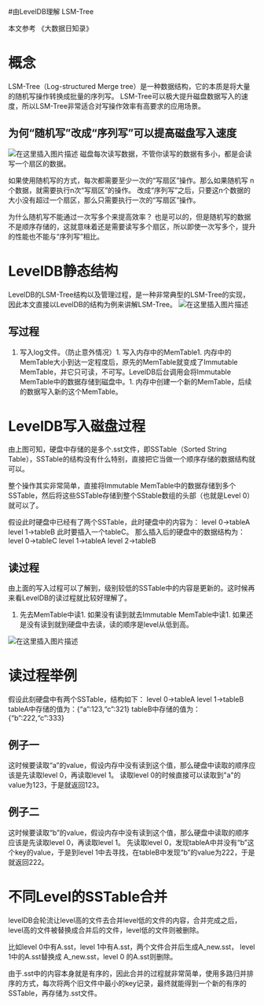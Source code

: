 #由LevelDB理解 LSM-Tree
>  
 本文参考 《大数据日知录》  


# 概念

LSM-Tree（Log-structured Merge tree）是一种数据结构，它的本质是将大量的随机写操作转换成批量的序列写。 LSM-Tree可以极大提升磁盘数据写入的速度，所以LSM-Tree非常适合对写操作效率有高要求的应用场景。

## 为何“随机写”改成“序列写”可以提高磁盘写入速度

<img src="https://img-blog.csdnimg.cn/20190223100948837.png" alt="在这里插入图片描述"> 磁盘每次读写数据，不管你读写的数据有多小，都是会读写一个扇区的数据。

如果使用随机写的方式，每次都需要至少一次的“写扇区”操作。那么如果随机写 n个数据，就需要执行n次“写扇区”的操作。 改成“序列写”之后，只要这n个数据的大小没有超过一个扇区，那么只需要执行一次的“写扇区”操作。

>  
 为什么随机写不能通过一次写多个来提高效率？ 也是可以的，但是随机写的数据不是顺序存储的，这就意味着还是需要读写多个扇区，所以即使一次写多个，提升的性能也不能与“序列写”相比。 


# LevelDB静态结构

LevelDB的LSM-Tree结构以及管理过程，是一种非常典型的LSM-Tree的实现，因此本文直接以LevelDB的结构为例来讲解LSM-Tree。 <img src="https://img-blog.csdnimg.cn/20190511141528547.png?x-oss-process=image/watermark,type_ZmFuZ3poZW5naGVpdGk,shadow_10,text_aHR0cHM6Ly94dWppYWppYS5ibG9nLmNzZG4ubmV0,size_16,color_FFFFFF,t_70" alt="在这里插入图片描述">

## 写过程
1. 写入log文件。（防止意外情况）1. 写入内存中的MemTable1. 内存中的MemTable大小到达一定程度后，原先的MemTable就变成了Immutable MemTable，并它只可读，不可写。LevelDB后台调用会将Immutable MemTable中的数据存储到磁盘中。1. 内存中创建一个新的MemTable，后续的数据写入新的这个MemTable。
# LevelDB写入磁盘过程

由上图可知，硬盘中存储的是多个.sst文件，即SSTable（Sorted String Table），SSTable的结构没有什么特别，直接把它当做一个顺序存储的数据结构就可以。

整个操作其实非常简单，直接将Immutable MemTable中的数据存储到多个SSTable，然后将这些SSTable存储到整个SStable数组的头部（也就是Level 0）就可以了。

>  
 假设此时硬盘中已经有了两个SSTable，此时硬盘中的内容为： level 0-&gt;tableA level 1-&gt;tableB 
 此时要插入一个tableC。 那么插入后的硬盘中的数据结构为： level 0-&gt;tableC level 1-&gt;tableA level 2-&gt;tableB 


## 读过程

由上面的写入过程可以了解到，级别较低的SSTable中的内容是更新的。这时候再来看LevelDB的读过程就比较好理解了。
1. 先去MemTable中读1. 如果没有读到就去Immutable MemTable中读1. 如果还是没有读到就到硬盘中去读，读的顺序是level从低到高。
<img src="https://img-blog.csdnimg.cn/20190511144419947.png?x-oss-process=image/watermark,type_ZmFuZ3poZW5naGVpdGk,shadow_10,text_aHR0cHM6Ly94dWppYWppYS5ibG9nLmNzZG4ubmV0,size_16,color_FFFFFF,t_70" alt="在这里插入图片描述">

# 读过程举例

>  
 假设此刻硬盘中有两个SSTable，结构如下： level 0-&gt;tableA level 1-&gt;tableB tableA中存储的值为：{“a”:123,“c”:321} tableB中存储的值为：{“b”:222,“c”:333} 


## 例子一

>  
 这时候要读取“a”的value，假设内存中没有读到这个值，那么硬盘中读取的顺序应该是先读取level 0，再读取level 1。 读取level 0的时候直接可以读取到"a"的value为123，于是就返回123。 


## 例子二

>  
 这时候要读取“b”的value，假设内存中没有读到这个值，那么硬盘中读取的顺序应该是先读取level 0，再读取level 1。 先读取level 0，发现tableA中并没有“b”这个key的value，于是到level 1中去寻找，在tableB中发现“b”的value为222，于是就返回222。 


# 不同Level的SSTable合并

levelDB会轮流让level高的文件去合并level低的文件的内容，合并完成之后，level高的文件被替换成合并后的文件，level低的文件则被删除。

>  
 比如level 0中有A.sst，level 1中有A.sst，两个文件合并后生成A_new.sst， level 1中的A.sst替换成 A_new.sst，level 0 的A.sst则删除。 


由于.sst中的内容本身就是有序的，因此合并的过程就非常简单，使用多路归并排序的方式，每次将两个旧文件中最小的key记录，最终就能得到一个新的有序的SSTable，再存储为.sst文件。
